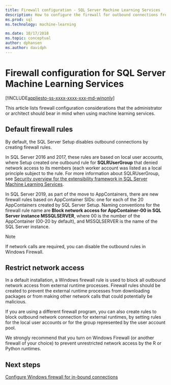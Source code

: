 ```yaml
---
title: Firewall configuration - SQL Server Machine Learning Services
description: How to configure the firewall for outbound connections from SQL Server Machine Learning Services.
ms.prod: sql
ms.technology: machine-learning

ms.date: 10/17/2018  
ms.topic: conceptual
author: dphansen
ms.author: davidph
---
```

# Firewall configuration for SQL Server Machine Learning Services
[!INCLUDE[appliesto-ss-xxxx-xxxx-xxx-md-winonly](../../includes/appliesto-ss-xxxx-xxxx-xxx-md-winonly.md)]

This article lists firewall configuration considerations that the administrator or architect should bear in mind when using machine learning services.

## Default firewall rules

By default, the SQL Server Setup disables outbound connections by creating firewall rules.

In SQL Server 2016 and 2017, these rules are based on local user accounts, where Setup created one outbound rule for **SQLRUserGroup** that denied network access to its members (each worker account was listed as a local principle subject to the rule. For more information about SQLRUserGroup, see [Security overview for the extensibility framework in SQL Server Machine Learning Services](../../advanced-analytics/concepts/security.md#sqlrusergroup).

In SQL Server 2019, as part of the move to AppContainers, there are new firewall rules based on AppContainer SIDs: one for each of the 20 AppContainers created by SQL Server Setup. Naming conventions for the firewall rule name are **Block network access for AppContainer-00 in SQL Server instance MSSQLSERVER**, where 00 is the number of the AppContainer (00-20 by default), and MSSQLSERVER is the name of the SQL Server instance.

> [!Note]
> If network calls are required, you can disable the outbound rules in Windows Firewall.

## Restrict network access

In a default installation, a Windows firewall rule is used to block all outbound network access from external runtime processes. Firewall rules should be created to prevent the external runtime processes from downloading packages or from making other network calls that could potentially be malicious.

If you are using a different firewall program, you can also create rules to block outbound network connection for external runtimes, by setting rules for the local user accounts or for the group represented by the user account pool.

We strongly recommend that you turn on Windows Firewall (or another firewall of your choice) to prevent unrestricted network access by the R or Python runtimes.

## Next steps

[Configure Windows firewall for in-bound connections](../../database-engine/configure-windows/configure-a-windows-firewall-for-database-engine-access.md)